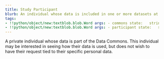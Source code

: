 ```yaml
---
title: Study Participant
blurb: An individual whose data is included in one or more datasets at the Commons.
tags:
- !!python/object/new:textblob.blob.Word args: - commons state:   string: commons   pos_tag: null
- !!python/object/new:textblob.blob.Word args: - participant state:   string: participant   pos_tag: null
---
```

A private individual whose data is part of the Data Commons. This individual may be interested in seeing how their data is used, but does not wish to have their request tied to their specific personal data.